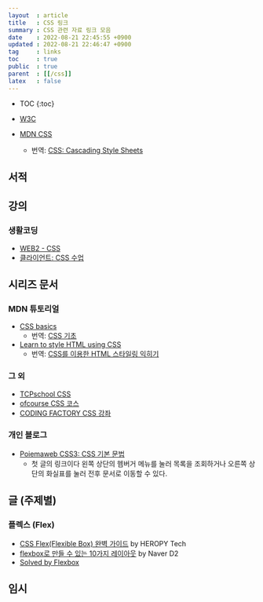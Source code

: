 ```yaml
---
layout  : article
title   : CSS 링크
summary : CSS 관련 자료 링크 모음
date    : 2022-08-21 22:45:55 +0900
updated : 2022-08-21 22:46:47 +0900
tag     : links
toc     : true
public  : true
parent  : [[/css]]
latex   : false
---
```

* TOC
{:toc}

* [W3C](https://www.w3.org/TR/CSS)
* [MDN CSS](https://developer.mozilla.org/en-US/docs/Web/CSS)
    * 번역: [CSS: Cascading Style Sheets](https://developer.mozilla.org/ko/docs/Web/CSS)

## 서적

## 강의

### 생활코딩

* [WEB2 - CSS](https://opentutorials.org/course/3086)
* [클라이언트: CSS 수업](https://opentutorials.org/course/2418)

## 시리즈 문서

### MDN 튜토리얼

* [CSS basics](https://developer.mozilla.org/en-US/docs/Learn/Getting_started_with_the_web/CSS_basics)
    * 번역: [CSS 기초](https://developer.mozilla.org/ko/docs/Learn/Getting_started_with_the_web/CSS_basics)
* [Learn to style HTML using CSS](https://developer.mozilla.org/en-US/docs/Learn/CSS)
    * 번역: [CSS를 이용한 HTML 스타일링 익히기](https://developer.mozilla.org/ko/docs/Learn/CSS)

### 그 외

* [TCPschool CSS](http://tcpschool.com/css/intro)
* [ofcourse CSS 코스](https://ofcourse.kr/css-course/CSS-입문)
* [CODING FACTORY CSS 강좌](https://www.codingfactory.net/css-tutorial-table-of-contents)

### 개인 블로그

* [Poiemaweb CSS3: CSS 기본 문법](https://poiemaweb.com/css3-syntax)
    * 첫 글의 링크이다 왼쪽 상단의 헴버거 메뉴를 눌러 목록을 조회하거나 오른쪽 상단의 화실표를 눌러 전후 문서로 이동할 수 있다.

## 글 (주제별)

### 플렉스 (Flex)

* [CSS Flex(Flexible Box) 완벽 가이드](https://heropy.blog/2018/11/24/css-flexible-box/) by HEROPY Tech
* [flexbox로 만들 수 있는 10가지 레이아웃](https://d2.naver.com/helloworld/8540176) by Naver D2
* [Solved by Flexbox](https://hyunseob.github.io/solved-by-flexbox-kr/)

## 임시
